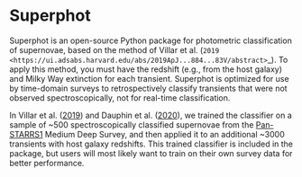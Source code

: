 # Superphot
Superphot is an open-source Python package for photometric classification of supernovae, based on the method of Villar et al. (`2019 <https://ui.adsabs.harvard.edu/abs/2019ApJ...884...83V/abstract>`_). To apply this method, you must have the redshift (e.g., from the host galaxy) and Milky Way extinction for each transient. Superphot is optimized for use by time-domain surveys to retrospectively classify transients that were not observed spectroscopically, not for real-time classification.

In Villar et al. ([2019](https://ui.adsabs.harvard.edu/abs/2019ApJ...884...83V/abstract)) and Dauphin et al. ([2020](https://ui.adsabs.harvard.edu/abs/2020AAS...23527618D/abstract)), we trained the classifier on a sample of ~500 spectroscopically classified supernovae from the [Pan-STARRS1](https://panstarrs.stsci.edu) Medium Deep Survey, and then applied it to an additional ~3000 transients with host galaxy redshifts. This trained classifier is included in the package, but users will most likely want to train on their own survey data for better performance.
